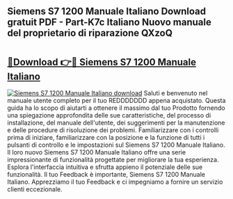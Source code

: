 ## Siemens S7 1200 Manuale Italiano Download gratuit PDF - Part-K7c Italiano Nuovo manuale del proprietario di riparazione QXzoQ

# <h2><a href="http://df9oqo.blite.top/?on=Siemens+S7+1200+Manuale+Italiano">🔗Download 👉🔴 Siemens S7 1200 Manuale Italiano</a></h2>

[![Siemens S7 1200 Manuale Italiano download](https://i.imgur.com/lujVjoI.png)](http://df9oqo.blite.top/?on=Siemens+S7+1200+Manuale+Italiano)
Saluti e benvenuto nel manuale utente completo per il tuo REDDDDDDD appena acquistato. Questa guida ha lo scopo di aiutarti a ottenere il massimo dal tuo Prodotto fornendo una spiegazione approfondita delle sue caratteristiche, del processo di installazione, del manuale dell'utente, dei suggerimenti per la manutenzione e delle procedure di risoluzione dei problemi. Familiarizzare con i controlli prima di iniziare, familiarizzare con la posizione e la funzione di tutti i pulsanti di controllo e le impostazioni sul Siemens S7 1200 Manuale Italiano. Il loro nuovo Siemens S7 1200 Manuale Italiano offre una serie impressionante di funzionalità progettate per migliorare la tua esperienza. Esplora l'interfaccia intuitiva e sfrutta appieno il potenziale delle sue funzionalità. Il tuo Feedback è importante, Siemens S7 1200 Manuale Italiano. Apprezziamo il tuo Feedback e ci impegniamo a fornire un servizio clienti eccezionale.
